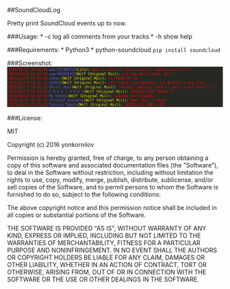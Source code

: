 ##SoundCloudLog

Pretty print SoundCloud events up to now.

###Usage:
    * -c log all comments from your tracks
    * -h show help

###Requirements:
    * Python3
    * python-soundcloud `pip install soundcloud`

###Screenshot:
![screen](screen.png?raw=true "Screenshot")

###License:

MIT

Copyright (c) 2016 yonkornilov

Permission is hereby granted, free of charge, to any person obtaining a copy of this software and associated documentation files (the "Software"), to deal in the Software without restriction, including without limitation the rights to use, copy, modify, merge, publish, distribute, sublicense, and/or sell copies of the Software, and to permit persons to whom the Software is furnished to do so, subject to the following conditions:

The above copyright notice and this permission notice shall be included in all copies or substantial portions of the Software.

THE SOFTWARE IS PROVIDED "AS IS", WITHOUT WARRANTY OF ANY KIND, EXPRESS OR IMPLIED, INCLUDING BUT NOT LIMITED TO THE WARRANTIES OF MERCHANTABILITY, FITNESS FOR A PARTICULAR PURPOSE AND NONINFRINGEMENT. IN NO EVENT SHALL THE AUTHORS OR COPYRIGHT HOLDERS BE LIABLE FOR ANY CLAIM, DAMAGES OR OTHER LIABILITY, WHETHER IN AN ACTION OF CONTRACT, TORT OR OTHERWISE, ARISING FROM, OUT OF OR IN CONNECTION WITH THE SOFTWARE OR THE USE OR OTHER DEALINGS IN THE SOFTWARE.
